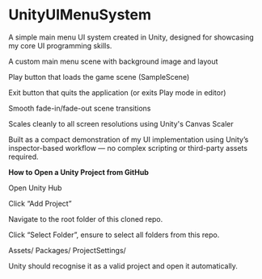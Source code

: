 # UnityUIMenuSystem

A simple main menu UI system created in Unity, designed for showcasing my core UI programming skills.

A custom main menu scene with background image and layout

Play button that loads the game scene (SampleScene)

Exit button that quits the application (or exits Play mode in editor)

Smooth fade-in/fade-out scene transitions

Scales cleanly to all screen resolutions using Unity's Canvas Scaler

Built as a compact demonstration of my UI implementation using Unity’s inspector-based workflow — no complex scripting or third-party assets required.

**How to Open a Unity Project from GitHub**

Open Unity Hub

Click “Add Project”

Navigate to the root folder of this cloned repo.

Click “Select Folder”, ensure to select all folders from this repo.

Assets/
Packages/
ProjectSettings/

Unity should recognise it as a valid project and open it automatically.
